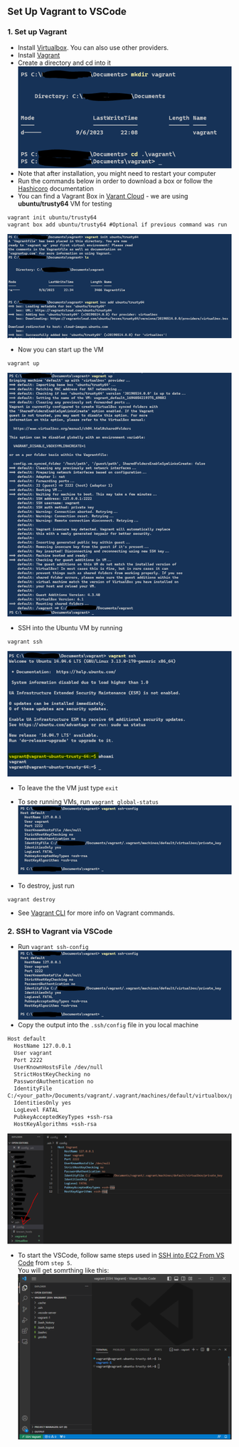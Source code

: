 ## Set Up Vagrant to VSCode

### 1. Set up Vagrant
* Install [Virtualbox](https://www.virtualbox.org/wiki/Downloads). You can also use other providers.
* Install [Vagrant](https://developer.hashicorp.com/vagrant/downloads)
* Create a directory and cd into it
![](images/vagrant1.PNG)
* Note that after installation, you might need to restart your computer
* Run the commands below in order to download a box or follow the [Hashicoro](https://developer.hashicorp.com/vagrant/tutorials/getting-started/getting-started-install) documentation
* You can find a Vagrant Box in [Varant Cloud](https://app.vagrantup.com/boxes/search) - we are using **ubuntu/trusty64** VM for testing
```
vagrant init ubuntu/trusty64
vagrant box add ubuntu/trusty64 #Optional if previous command was run
```
![](images/vagrant2.PNG)

* Now you can start up the VM
```
vagrant up
```
![](images/vagrant3.PNG)

* SSH into the Ubuntu VM by running 
```
vagrant ssh
```
![](images/vagrant4.PNG)
* To leave the the VM just type `exit`
* To see running VMs, run `vagrant global-status`
![](images/vagrant5.PNG)

* To destroy, just run
```
vagrant destroy
```
* See [Vagrant CLI](https://developer.hashicorp.com/vagrant/docs/cli) for more info on Vagrant commands.

### 2. SSH to Vagrant via VSCode
* Run `vagrant ssh-config`
![](images/vagrant5.PNG)
* Copy the output into the `.ssh/config` file in you local machine 
```
Host default
  HostName 127.0.0.1
  User vagrant
  Port 2222
  UserKnownHostsFile /dev/null
  StrictHostKeyChecking no
  PasswordAuthentication no
  IdentityFile C:/<your_path>/Documents/vagrant/.vagrant/machines/default/virtualbox/private_key
  IdentitiesOnly yes
  LogLevel FATAL
  PubkeyAcceptedKeyTypes +ssh-rsa
  HostKeyAlgorithms +ssh-rsa
```
![](images/vagrant6.PNG)

* To start the VSCode, follow same steps used in  [SSH into EC2 From VS Code](https://github.com/ibrahima1289/troubleshooting/blob/main/Linux/ec2-vscode-ssh.md) from `step 5`.
<br> You will get somrthing like this:
![](images/vagrant7.PNG)